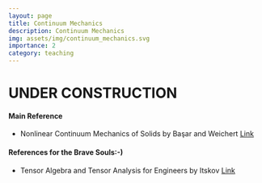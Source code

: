 ```yaml
---
layout: page
title: Continuum Mechanics
description: Continuum Mechanics
img: assets/img/continuum_mechanics.svg
importance: 2
category: teaching
---
```


# UNDER CONSTRUCTION

#### Main Reference

- Nonlinear Continuum Mechanics of Solids by Başar and Weichert [Link](https://link.springer.com/book/10.1007/978-3-662-04299-1)

#### References for the Brave Souls:-)

- Tensor Algebra and Tensor Analysis for Engineers by Itskov [Link](https://link.springer.com/book/10.1007/978-3-319-98806-1)

